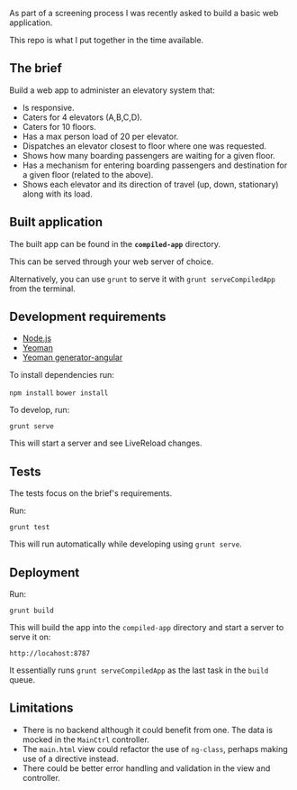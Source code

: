 As part of a screening process I was recently asked to build a basic web application.

This repo is what I put together in the time available.

## The brief
Build a web app to administer an elevatory system that:

- Is responsive.
- Caters for 4 elevators (A,B,C,D).
- Caters for 10 floors.
- Has a max person load of 20 per elevator.
- Dispatches an elevator closest to floor where one was requested.
- Shows how many boarding passengers are waiting for a given floor.
- Has a mechanism for entering boarding passengers and destination for a given floor (related to the above).
- Shows each elevator and its direction of travel (up, down, stationary) along with its load.

## Built application
The built app can be found in the **`compiled-app`** directory.

This can be served through your web server of choice.

Alternatively, you can use `grunt` to serve it with `grunt serveCompiledApp` from the terminal.

## Development requirements

- [Node.js](http://nodejs.org/)
- [Yeoman](http://yeoman.io/)
- [Yeoman generator-angular](https://github.com/yeoman/generator-angular)

To install dependencies run:

`npm install`
`bower install`

To develop, run:

`grunt serve` 

This will start a server and see LiveReload changes.

## Tests

The tests focus on the brief's requirements.

Run:

`grunt test` 

This will run automatically while developing using `grunt serve`.

## Deployment

Run:

`grunt build`

This will build the app into the `compiled-app` directory and start a server to serve it on:

`http://locahost:8787`

It essentially runs `grunt serveCompiledApp` as the last task in the `build` queue.

## Limitations

- There is no backend although it could benefit from one. The data is mocked in the `MainCtrl` controller.
- The `main.html` view could refactor the use of `ng-class`, perhaps making use of a directive instead.
- There could be better error handling and validation in the view and controller.


